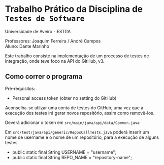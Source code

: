 # Trabalho Prático da Disciplina de `Testes de Software`
Universidade de Aveiro - ESTGA

Professores: Joaquim Ferreira / André Campos  
Aluno: Dante Marinho

Este trabalho consiste na implementação de um processo de testes de integração, onde teve foco na API do GitHub, v3.

## Como correr o programa

Pré-requisitos:
- Personal access token (obter no setting do GitHub)

Aconselha-se utlizar uma conta de testes do GitHub, uma vez que a execução dos testes irá gerar novos repositório, assim como removê-los.

Deverá adicionar o token em `src/main/java/api/data/Common.java`

Em `src/test/java/api/generic/ReposCallTests.java` poderá inserir um nome de username e o nome de um repositório, para a execução de alguns testes.
- public static final String USERNAME = "username";
- public static final String REPO_NAME = "repository-name";
